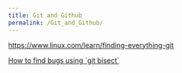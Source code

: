 ```yaml
---
title: Git and Github
permalink: /Git_and_Github/
---
```


<https://www.linux.com/learn/finding-everything-git>

[How to find bugs using \`git bisect\`](http://www.marclittlemore.com/posts/how-to-find-bugs-using-git-bisect-with-this-easy-guide/)